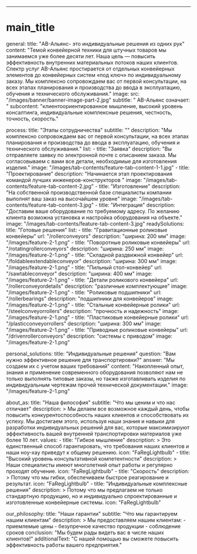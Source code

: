 ---
# main_title
general:
  title: "АВ-Альянс- это индивидуальные решения из одних рук"
  content: "Темой конвейерной техники для штучных товаров мы занимаемся уже более десяти лет. Наша цель — повысить эффективность внутренних материальных потоков наших клиентов. Спектр услуг АВ-Альянс простирается от отдельных конвейерных элементов до конвейерных систем «под ключ» по индивидуальному заказу. Мы комплексно сопровождаем вас от первой консультации, на всех этапах планирования и производства до ввода в эксплуатацию, обучения и технического обслуживания."
  image:
    src: "/images/banner/banner-image-part-2.jpg"
  subtitle: " АВ-Альянс означает: "
  subcontent: "клиентоориентированное мышление, высокий уровень консалтинга, индивидуальные комплексные решения, честность, точность, скорость."

process:
  title: "Этапы сотрудничества"
  subtitle: ""
  description: "Мы комплексно сопровождаем вас от первой консультации, на всех этапах планирования и производства до ввода в эксплуатацию, обучения и технического обслуживания."
  list:
    - title: "Заявка"
      description: "Вы отправляете заявку по электронной почте с описанием заказа. Мы согласовываем с вами все детали, необходимые для изготовления изделия."
      image: "/images/tab-contents/feature-tab-content-1-1.jpg"
    - title: "Проектирование"
      description: "Начинается этап проектирования командой лучших инженеров-конструкторов "
      image: "/images/tab-contents/feature-tab-content-2.jpg"
    - title: "Изготовление"
      description: "На собственной производственной базе специалисты компании выполнят ваш заказ на высочайшем уровне"
      image: "/images/tab-contents/feature-tab-content-3.jpg"
    - title: "Интеграция"
      description: "Доставим ваше оборудование по требуемому адресу. По желанию клиента возможна установка и настройка оборудования на объекте."
      image: "/images/tab-contents/feature-tab-content-3.jpg"
readySolutions:
  title: "Готовые решения"
  list:
    - title: "Гравитационные роликовые конвейеры"
      url: "/rollerconveyors"
      description: "ширина: 200 мм"
      image: "/images/feature-2-1.png"
    - title: "Поворотные роликовые конвейеры"
      url: "/rotatingrollerconveyors"
      description: "ширина: 250 мм"
      image: "/images/feature-2-1.png"
    - title: "Складной раздвижной конвейер"
      url: "/foldableextendableconveyor"
      description: "ширина: 300 мм"
      image: "/images/feature-2-1.png"
    - title: "Пильный стол-конвейер"
      url: "/sawtableconveyor"
      description: "ширина: 400 мм"
      image: "/images/feature-2-1.png"
    - title: "Детали роликового конвейера"
      url: "/rollerconveyordetails"
      description: "различные комплектующие"
      image: "/images/feature-2-1.png"
    - title: "Роликовые подшипники"
      url: "/rollerbearings"
      description: "подшипники для конвейеров"
      image: "/images/feature-2-1.png"
    - title: "Стальные конвейерные ролики"
      url: "/steelconveyorrollers"
      description: "прочность и надежность"
      image: "/images/feature-2-1.png"
    - title: "Пластиковые конвейерные ролики"
      url: "/plasticconveyorrollers"
      description: "ширина: 300 мм"
      image: "/images/feature-2-1.png"
    - title: "Приводные роликовые конвейеры"
      url: "/drivenrollerconveyors"
      description: "системы с приводом"
      image: "/images/feature-2-1.png"



personal_solutions:
  title: "Индивидуальные решения"
  question: "Вам нужно эффективное решение для транспортировки?"
  answer: "Мы создаем их с учетом ваших требований"
  content: "Накопленный опыт, знания и применение современного оборудования позволяют нам не только выполнять типовые заказы, но также изготавливать изделия по индивидуальным чертежам прочей технической документации."
  image: "/images/feature-2-1.png"


about_as:
  title: "Наша философия"
  subtitle: "Что мы ценим и что нас отличает"
  description: >
    Мы делаем все возможное каждый день, чтобы повысить конкурентоспособность наших клиентов и способствовать их успеху. Мы достигаем этого, используя наши знания и навыки для разработки индивидуальных решений для вас, которые максимизируют эффективность вашей внутренней транспортировки материалов уже более 10 лет.
  values:
    - title: "Гибкое мышление"
      description: >
        Это единственный способ гарантировать, что требования наших клиентов и наши ноу-хау приведут к общему решению.
      icon: "FaRegLightbulb"
    - title: "Высокий уровень консультативной компетентности"
      description: >
        Наши специалисты имеют многолетний опыт работы и регулярно проходят обучение.
      icon: "FaRegLightbulb"
    - title: "Скорость"
      description: >
        Потому что мы гибки, обеспечиваем быстрое реагирование и результат.
      icon: "FaRegLightbulb"
    - title: "Индивидуальные комплексные решения"
      description: >
        Потому что мы предлагаем не только стандартную продукцию, но и индивидуально спроектированные и изготовленные конвейерные системы.
      icon: "FaRegLightbulb"

our_philosophy:
  title: "Наши гарантии"
  subtitle: "Что мы гарантируем нашим клиентам"
  description: >
    Мы предоставляем нашим клиентам:
    - приемлемые цены
    - безупречное качество продукции
    - соблюдение сроков
  conclusion: "Мы будем рады видеть вас в числе наших клиентов!"
  additionalText: "С нашей помощью вы сможете повысить эффективность работы вашего предприятия."
